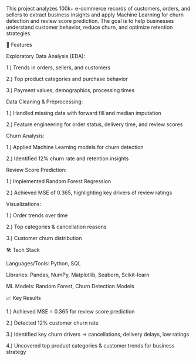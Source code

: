 This project analyzes 100k+ e-commerce records of customers, orders, and sellers to extract business insights and apply Machine Learning for churn detection and review score prediction. The goal is to help businesses understand customer behavior, reduce churn, and optimize retention strategies.

🚀 Features

Exploratory Data Analysis (EDA):

1.) Trends in orders, sellers, and customers

2.) Top product categories and purchase behavior

3.) Payment values, demographics, processing times

Data Cleaning & Preprocessing:

1.) Handled missing data with forward fill and median imputation

2.) Feature engineering for order status, delivery time, and review scores

Churn Analysis:

1.) Applied Machine Learning models for churn detection

2.) Identified 12% churn rate and retention insights

Review Score Prediction:

1.) Implemented Random Forest Regression

2.) Achieved MSE of 0.365, highlighting key drivers of review ratings

Visualizations:

1.) Order trends over time

2.) Top categories & cancellation reasons

3.) Customer churn distribution

🛠️ Tech Stack

Languages/Tools: Python, SQL

Libraries: Pandas, NumPy, Matplotlib, Seaborn, Scikit-learn

ML Models: Random Forest, Churn Detection Models

📈 Key Results

1.) Achieved MSE = 0.365 for review score prediction

2.) Detected 12% customer churn rate

3.) Identified key churn drivers → cancellations, delivery delays, low ratings

4.) Uncovered top product categories & customer trends for business strategy
